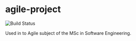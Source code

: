 # agile-project
![Build Status](https://img.shields.io/jenkins/build?jobUrl=http://ec2-34-245-27-91.eu-west-1.compute.amazonaws.com/job/agile-project/&style=for-the-badge)

Used in to Agile subject of the MSc in Software Engineering.
